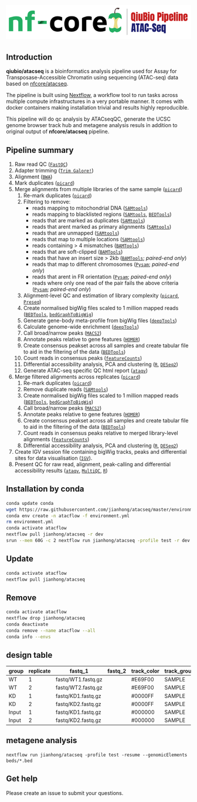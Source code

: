 # ![qiubio-nf-core/atacseq](assets/atacseqlogo.png)

## Introduction

**qiubio/atacseq** is a bioinformatics analysis pipeline used for Assay for Transposase-Accessible Chromatin using sequencing (ATAC-seq) data based on [nfcore/atacseq](https://nf-co.re/atacseq).

The pipeline is built using [Nextflow](https://www.nextflow.io), a workflow tool to run tasks across multiple compute infrastructures in a very portable manner. It comes with docker containers making installation trivial and results highly reproducible.

This pipeline will do qc analysis by ATACseqQC, generate the UCSC genome browser track hub and metagene analysis resuls in addition to original output of **nfcore/atacseq** pipeline.

## Pipeline summary

1. Raw read QC ([`FastQC`](https://www.bioinformatics.babraham.ac.uk/projects/fastqc/))
2. Adapter trimming ([`Trim Galore!`](https://www.bioinformatics.babraham.ac.uk/projects/trim_galore/))
3. Alignment ([`BWA`](https://sourceforge.net/projects/bio-bwa/files/))
4. Mark duplicates ([`picard`](https://broadinstitute.github.io/picard/))
5. Merge alignments from multiple libraries of the same sample ([`picard`](https://broadinstitute.github.io/picard/))
    1. Re-mark duplicates ([`picard`](https://broadinstitute.github.io/picard/))
    2. Filtering to remove:
        * reads mapping to mitochondrial DNA ([`SAMtools`](https://sourceforge.net/projects/samtools/files/samtools/))
        * reads mapping to blacklisted regions ([`SAMtools`](https://sourceforge.net/projects/samtools/files/samtools/), [`BEDTools`](https://github.com/arq5x/bedtools2/))
        * reads that are marked as duplicates ([`SAMtools`](https://sourceforge.net/projects/samtools/files/samtools/))
        * reads that arent marked as primary alignments ([`SAMtools`](https://sourceforge.net/projects/samtools/files/samtools/))
        * reads that are unmapped ([`SAMtools`](https://sourceforge.net/projects/samtools/files/samtools/))
        * reads that map to multiple locations ([`SAMtools`](https://sourceforge.net/projects/samtools/files/samtools/))
        * reads containing > 4 mismatches ([`BAMTools`](https://github.com/pezmaster31/bamtools))
        * reads that are soft-clipped ([`BAMTools`](https://github.com/pezmaster31/bamtools))
        * reads that have an insert size > 2kb ([`BAMTools`](https://github.com/pezmaster31/bamtools); *paired-end only*)
        * reads that map to different chromosomes ([`Pysam`](http://pysam.readthedocs.io/en/latest/installation.html); *paired-end only*)
        * reads that arent in FR orientation ([`Pysam`](http://pysam.readthedocs.io/en/latest/installation.html); *paired-end only*)
        * reads where only one read of the pair fails the above criteria ([`Pysam`](http://pysam.readthedocs.io/en/latest/installation.html); *paired-end only*)
    3. Alignment-level QC and estimation of library complexity ([`picard`](https://broadinstitute.github.io/picard/), [`Preseq`](http://smithlabresearch.org/software/preseq/))
    4. Create normalised bigWig files scaled to 1 million mapped reads ([`BEDTools`](https://github.com/arq5x/bedtools2/), [`bedGraphToBigWig`](http://hgdownload.soe.ucsc.edu/admin/exe/))
    5. Generate gene-body meta-profile from bigWig files ([`deepTools`](https://deeptools.readthedocs.io/en/develop/content/tools/plotProfile.html))
    6. Calculate genome-wide enrichment ([`deepTools`](https://deeptools.readthedocs.io/en/develop/content/tools/plotFingerprint.html))
    7. Call broad/narrow peaks ([`MACS2`](https://github.com/taoliu/MACS))
    8. Annotate peaks relative to gene features ([`HOMER`](http://homer.ucsd.edu/homer/download.html))
    9. Create consensus peakset across all samples and create tabular file to aid in the filtering of the data ([`BEDTools`](https://github.com/arq5x/bedtools2/))
    10. Count reads in consensus peaks ([`featureCounts`](http://bioinf.wehi.edu.au/featureCounts/))
    11. Differential accessibility analysis, PCA and clustering ([`R`](https://www.r-project.org/), [`DESeq2`](https://bioconductor.org/packages/release/bioc/html/DESeq2.html))
    12. Generate ATAC-seq specific QC html report ([`ataqv`](https://github.com/ParkerLab/ataqv))
6. Merge filtered alignments across replicates ([`picard`](https://broadinstitute.github.io/picard/))
    1. Re-mark duplicates ([`picard`](https://broadinstitute.github.io/picard/))
    2. Remove duplicate reads ([`SAMtools`](https://sourceforge.net/projects/samtools/files/samtools/))
    3. Create normalised bigWig files scaled to 1 million mapped reads ([`BEDTools`](https://github.com/arq5x/bedtools2/), [`bedGraphToBigWig`](http://hgdownload.soe.ucsc.edu/admin/exe/))
    4. Call broad/narrow peaks ([`MACS2`](https://github.com/taoliu/MACS))
    5. Annotate peaks relative to gene features ([`HOMER`](http://homer.ucsd.edu/homer/download.html))
    6. Create consensus peakset across all samples and create tabular file to aid in the filtering of the data ([`BEDTools`](https://github.com/arq5x/bedtools2/))
    7. Count reads in consensus peaks relative to merged library-level alignments ([`featureCounts`](http://bioinf.wehi.edu.au/featureCounts/))
    8. Differential accessibility analysis, PCA and clustering ([`R`](https://www.r-project.org/), [`DESeq2`](https://bioconductor.org/packages/release/bioc/html/DESeq2.html))
7. Create IGV session file containing bigWig tracks, peaks and differential sites for data visualisation ([`IGV`](https://software.broadinstitute.org/software/igv/)).
8. Present QC for raw read, alignment, peak-calling and differential accessibility results ([`ataqv`](https://github.com/ParkerLab/ataqv), [`MultiQC`](http://multiqc.info/), [`R`](https://www.r-project.org/))

## Installation by conda

```bash
conda update conda
wget https://raw.githubusercontent.com/jianhong/atacseq/master/environment.yml
conda env create -n atacflow -f environment.yml
rm environment.yml
conda activate atacflow
nextflow pull jianhong/atacseq -r dev
srun --mem 60G -c 2 nextflow run jianhong/atacseq -profile test -r dev
```

## Update

```bash
conda activate atacflow
nextflow pull jianhong/atacseq
```

## Remove

```bash
conda activate atacflow
nextflow drop jianhong/atacseq
conda deactivate
conda remove --name atacflow --all
conda info --envs
```

## design table

| group | replicate | fastq_1 | fastq_2 | track_color | track_group |
|-------|-----------|---------|---------|-------------|-------------|
| WT | 1 | fastq/WT1.fastq.gz| | #E69F00 | SAMPLE |
| WT | 2 | fastq/WT2.fastq.gz| | #E69F00 | SAMPLE |
| KD | 1 | fastq/KD1.fastq.gz| | #0000FF | SAMPLE |
| KD | 2 | fastq/KD2.fastq.gz| | #0000FF | SAMPLE |
| Input | 1 | fastq/KD1.fastq.gz| | #000000 | SAMPLE |
| Input | 2 | fastq/KD2.fastq.gz| | #000000 | SAMPLE |

## metagene analysis

```
nextflow run jianhong/atacseq -profile test -resume --genomicElements beds/*.bed
```

## Get help

Please create an issue to submit your questions.



